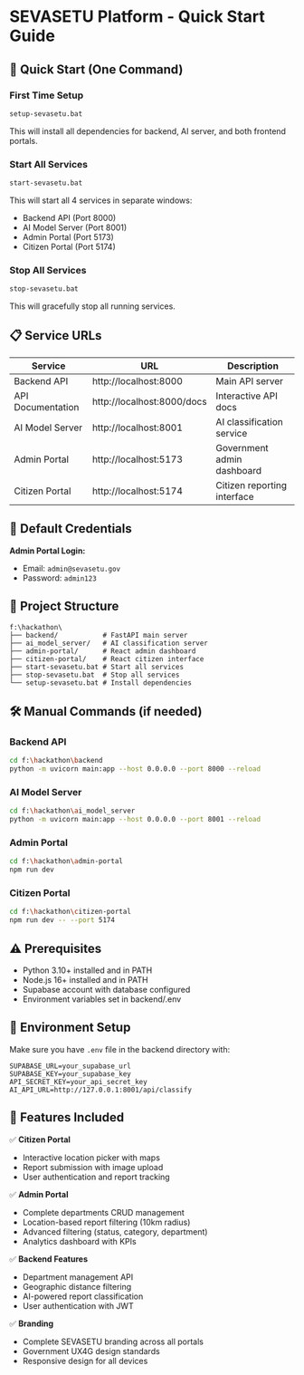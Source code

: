 # SEVASETU Platform - Quick Start Guide

## 🚀 Quick Start (One Command)

### First Time Setup
```bash
setup-sevasetu.bat
```
This will install all dependencies for backend, AI server, and both frontend portals.

### Start All Services
```bash
start-sevasetu.bat
```
This will start all 4 services in separate windows:
- Backend API (Port 8000)
- AI Model Server (Port 8001)
- Admin Portal (Port 5173)
- Citizen Portal (Port 5174)

### Stop All Services
```bash
stop-sevasetu.bat
```
This will gracefully stop all running services.

## 📋 Service URLs

| Service | URL | Description |
|---------|-----|-------------|
| Backend API | http://localhost:8000 | Main API server |
| API Documentation | http://localhost:8000/docs | Interactive API docs |
| AI Model Server | http://localhost:8001 | AI classification service |
| Admin Portal | http://localhost:5173 | Government admin dashboard |
| Citizen Portal | http://localhost:5174 | Citizen reporting interface |

## 🔑 Default Credentials

**Admin Portal Login:**
- Email: `admin@sevasetu.gov`
- Password: `admin123`

## 📁 Project Structure

```
f:\hackathon\
├── backend/           # FastAPI main server
├── ai_model_server/   # AI classification server  
├── admin-portal/      # React admin dashboard
├── citizen-portal/    # React citizen interface
├── start-sevasetu.bat # Start all services
├── stop-sevasetu.bat  # Stop all services
└── setup-sevasetu.bat # Install dependencies
```

## 🛠️ Manual Commands (if needed)

### Backend API
```bash
cd f:\hackathon\backend
python -m uvicorn main:app --host 0.0.0.0 --port 8000 --reload
```

### AI Model Server
```bash
cd f:\hackathon\ai_model_server
python -m uvicorn main:app --host 0.0.0.0 --port 8001 --reload
```

### Admin Portal
```bash
cd f:\hackathon\admin-portal
npm run dev
```

### Citizen Portal
```bash
cd f:\hackathon\citizen-portal
npm run dev -- --port 5174
```

## ⚠️ Prerequisites

- Python 3.10+ installed and in PATH
- Node.js 16+ installed and in PATH
- Supabase account with database configured
- Environment variables set in backend/.env

## 🔧 Environment Setup

Make sure you have `.env` file in the backend directory with:
```env
SUPABASE_URL=your_supabase_url
SUPABASE_KEY=your_supabase_key
API_SECRET_KEY=your_api_secret_key
AI_API_URL=http://127.0.0.1:8001/api/classify
```

## 🎯 Features Included

✅ **Citizen Portal**
- Interactive location picker with maps
- Report submission with image upload
- User authentication and report tracking

✅ **Admin Portal** 
- Complete departments CRUD management
- Location-based report filtering (10km radius)
- Advanced filtering (status, category, department)
- Analytics dashboard with KPIs

✅ **Backend Features**
- Department management API
- Geographic distance filtering
- AI-powered report classification
- User authentication with JWT

✅ **Branding**
- Complete SEVASETU branding across all portals
- Government UX4G design standards
- Responsive design for all devices
